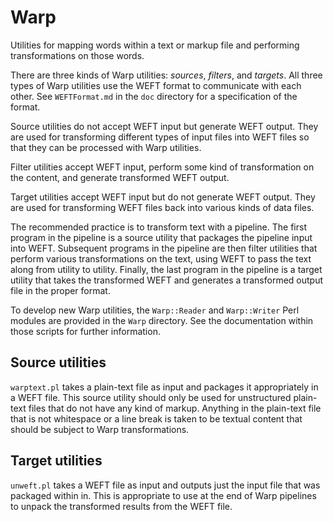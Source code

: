 # Warp

Utilities for mapping words within a text or markup file and performing transformations on those words.

There are three kinds of Warp utilities:  _sources_, _filters_, and _targets_.  All three types of Warp utilities use the WEFT format to communicate with each other.  See `WEFTFormat.md` in the `doc` directory for a specification of the format.

Source utilities do not accept WEFT input but generate WEFT output.  They are used for transforming different types of input files into WEFT files so that they can be processed with Warp utilities.

Filter utilities accept WEFT input, perform some kind of transformation on the content, and generate transformed WEFT output.

Target utilities accept WEFT input but do not generate WEFT output.  They are used for transforming WEFT files back into various kinds of data files.

The recommended practice is to transform text with a pipeline.  The first program in the pipeline is a source utility that packages the pipeline input into WEFT.  Subsequent programs in the pipeline are then filter utilities that perform various transformations on the text, using WEFT to pass the text along from utility to utility.  Finally, the last program in the pipeline is a target utility that takes the transformed WEFT and generates a transformed output file in the proper format.

To develop new Warp utilities, the `Warp::Reader` and `Warp::Writer` Perl modules are provided in the `Warp` directory.  See the documentation within those scripts for further information.

## Source utilities

`warptext.pl` takes a plain-text file as input and packages it appropriately in a WEFT file.  This source utility should only be used for unstructured plain-text files that do not have any kind of markup.  Anything in the plain-text file that is not whitespace or a line break is taken to be textual content that should be subject to Warp transformations.

## Target utilities

`unweft.pl` takes a WEFT file as input and outputs just the input file that was packaged within in.  This is appropriate to use at the end of Warp pipelines to unpack the transformed results from the WEFT file.

